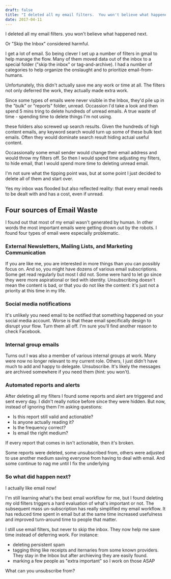 ```yaml
---
draft: false
title: "I deleted all my email filters.  You won't believe what happened next."
date: 2017-04-11
---
```


I deleted all my email filters.  you won't believe what happened next.

Or "Skip the Inbox" considered harmful.

I get a lot of email.  So being clever I set up a number of filters in gmail to help manage the flow.  Many of them moved data out of the inbox to a special folder ("skip the inbox" or tag-and-archive).   I had a number of categories to help organize the onslaught and to prioritize email-from-humans.

Unfortunately, this didn't actually save me any work or time at all.  The filters not only deferred the work, they actually made extra work.

Since some types of emails were never visible in the Inbox, they'd pile up in the "bulk" or "reports" folder, unread.   Occassion I'd take a look and then spend 5 mins tring to delete hundreds of unread emails.   A true waste of time - spending time to delete things I'm not using.

 these folders also screwed up search results.  Given  the hundreds of high content emails, any keyword search would turn up some of these bulk text emails.   Often they would dominate search result hiding actual useful content.

Occassionally some email sender would change their email address and would throw my filters off.  So then I would spend time adjusting my filters, to hide email,  that I would spend more time to deleting unread email.


I'm not sure what the tipping point was, but at some point I just decided to delete all of them and start over.

Yes my inbox was flooded but also reflected reality: that every email needs to be dealt with and has a cost, even if unread.



## Four sources of Email Waste

I found out that most of my email wasn't generated by human.  In other words the most important emails were getting drown out by the robots.   I found four types of email were especially problematic.

### External Newsletters, Mailing Lists, and Marketing Communication

If you are like me, you are interested in more things than you can possibly focus on.  And so, you might have dozens of various email subscriptions.  Some get read regularly but most I did not.  Some were hard to let go since they were more aspirational or tied with identity.  Unsubscribing doesn't mean the content is bad, or that you do not like the content: it's just not a priority at this time in my life.

### Social media notifications

It's unlikely you need email to be notified that something happened on your social media account. Worse is that theae email specifically design to disrupt your flow.  Turn them all off.  I'm sure you'll find another reason to check Facebook.

### Internal group emails

Turns out I was also a member of various internal groups at work.  Many were now no longer relevant to my current role.  Others, I just didn't have much to add and happy to delegate. Unsubscribe.  It's likely the messages are archived somewhere if you need them (hint: you won't).

### Automated reports and alerts

After deleting all my filters I found some reports and alert are triggered and sent every day.  I didn't really notice before since they were hidden.  But now, instead of ignoring them I'm asking questions:

* Is this report still valid and actionable?
* Is anyone actually reading it?
* Is the frequency correct?
* Is email the right medium?

If every report that comes in isn't actionable, then it's broken.

Some reports were deleted, some unsubscribed from, others were adjusted to use another medium saving everyone from having to deal with email.  And some continue to nag me until I fix the underlying 

### So what did happen next?

I actually like email now!

I'm still learning what's the best email workflow for me, but I found deleting my old filters triggers a hard evaluation of what's important or not.  The subsequent mass un-subscription has really simplified my email workflow.  It has reduced time spent in email but at the same time increased usefulness and improved turn-around time to people that matter.

I still use email filters, but never to skip the inbox.  They now help me save time instead of deferring work.  For instance:

* deleting persistent spam
* tagging thing like receipts and iternaries from some known providers.  They stay in the Inbox but after archieving they are easily found.
* marking a few people as "extra important" so I work on those ASAP

What can you unsubscribe from?